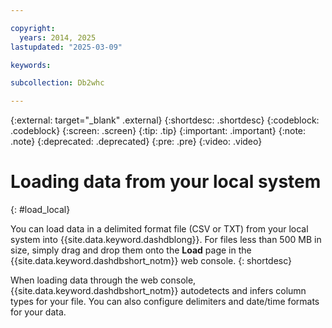 ```yaml
---

copyright:
  years: 2014, 2025
lastupdated: "2025-03-09"

keywords:

subcollection: Db2whc

---
```


<!-- Attribute definitions --> 
{:external: target="_blank" .external}
{:shortdesc: .shortdesc} 
{:codeblock: .codeblock}
{:screen: .screen} 
{:tip: .tip}
{:important: .important}
{:note: .note}
{:deprecated: .deprecated}
{:pre: .pre}
{:video: .video}

# Loading data from your local system
{: #load_local}

You can load data in a delimited format file (CSV or TXT) from your local system into {{site.data.keyword.dashdblong}}. For files less than 500 MB in size, simply drag and drop them onto the **Load** page in the {{site.data.keyword.dashdbshort_notm}} web console.
{: shortdesc}

When loading data through the web console, {{site.data.keyword.dashdbshort_notm}} autodetects and infers column types for your file. You can also configure delimiters and date/time formats for your data.


<!-- <iframe class="embed-responsive-item" id="youtubeplayer1" title="Loading data into IBM Db2 Warehouse on Cloud" type="text/html" width="640" height="390" src="//www.youtube.com/embed/7wufZd_Lw9w?rel=0" frameborder="0" webkitallowfullscreen mozallowfullscreen allowfullscreen> </iframe> 

If you want to load larger CSV files on the gigabyte or terabyte scale into {{site.data.keyword.dashdbshort_notm}} on IBM Cloud, we recommend using [IBM Lift CLI](https://www.ibm.com/products/lift){: external}, a free ground-to-cloud data migration tool.-->


